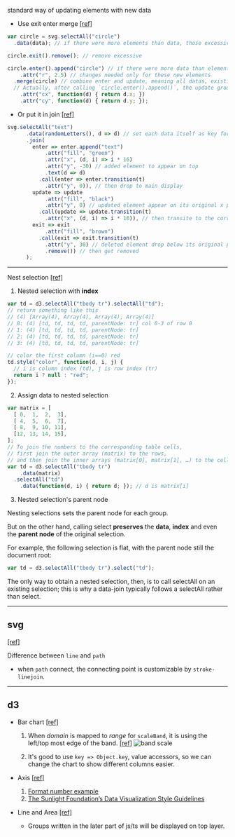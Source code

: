 standard way of updating elements with new data

- Use exit enter merge [[ref]](https://bost.ocks.org/mike/join/)
```javascript
var circle = svg.selectAll("circle")
  .data(data); // if there were more elements than data, those excessive elements became null

circle.exit().remove(); // remove excessive

circle.enter().append("circle") // if there were more data than elements, add new data
    .attr("r", 2.5) // changes needed only for these new elements
  .merge(circle) // combine enter and update, meaning all datas, existing and new
  // Actually, after calling `circle.enter().append()`, the update group is `circle` itself
    .attr("cx", function(d) { return d.x; })
    .attr("cy", function(d) { return d.y; });
```

- Or put it in join [[ref]](https://observablehq.com/@d3/selection-join)
```javascript
svg.selectAll("text")
      .data(randomLetters(), d => d) // set each data itself as key for finding element
      .join(
        enter => enter.append("text")
            .attr("fill", "green")
            .attr("x", (d, i) => i * 16)
            .attr("y", -30) // added element to appear on top
            .text(d => d)
          .call(enter => enter.transition(t)
            .attr("y", 0)), // then drop to main display
        update => update
            .attr("fill", "black")
            .attr("y", 0) // updated element appear on its original x position
          .call(update => update.transition(t)
            .attr("x", (d, i) => i * 16)), // then transite to the correct x position (move left or right)
        exit => exit
            .attr("fill", "brown")
          .call(exit => exit.transition(t)
            .attr("y", 30) // deleted element drop below its original position
            .remove()) // then get removed
      );
```
---------------------------------

Nest selection
[[ref]](https://bost.ocks.org/mike/nest/)

1. Nested selection with **index**

```javascript
var td = d3.selectAll("tbody tr").selectAll("td");
// return something like this
// (4) [Array(4), Array(4), Array(4), Array(4)]
// 0: (4) [td, td, td, td, parentNode: tr] col 0-3 of row 0
// 1: (4) [td, td, td, td, parentNode: tr]
// 2: (4) [td, td, td, td, parentNode: tr]
// 3: (4) [td, td, td, td, parentNode: tr]

// color the first column (i==0) red
td.style("color", function(d, i, j) {
  // i is column index (td), j is row index (tr)
  return i ? null : "red";
});
```

2. Assign data to nested selection

```javascript
var matrix = [
  [ 0,  1,  2,  3],
  [ 4,  5,  6,  7],
  [ 8,  9, 10, 11],
  [12, 13, 14, 15],
];
// To join the numbers to the corresponding table cells,
// first join the outer array (matrix) to the rows,
// and then join the inner arrays (matrix[0], matrix[1], …) to the cells:
var td = d3.selectAll("tbody tr")
    .data(matrix)
  .selectAll("td")
    .data(function(d, i) { return d; }); // d is matrix[i]
```

3. Nested selection's parent node

Nesting selections sets the parent node for each group.

But on the other hand, calling select **preserves** the **data**, **index** and even the **parent node** of the original selection.

For example, the following selection is flat, with the parent node still the document root:
```javascript
var td = d3.selectAll("tbody tr").select("td");
```
The only way to obtain a nested selection, then, is to call selectAll on an existing selection; this is why a data-join typically follows a selectAll rather than select.

---------------------------------

## svg
[[ref]](https://vizhub.com/curran/366c38ba5ebc4631b4bd936f3b709744)

Difference between `line` and `path`
- when `path` connect, the connecting point is customizable by `stroke-linejoin`.
---------------------------------

## d3

- Bar chart [[ref]](https://vizhub.com/curran/dd44f8fcdc8346ff90bddd63572bf638)

  1. When *domain* is mapped to *range* for `scaleBand`, it is using the left/top most edge of the band. [[ref]](https://vizhub.com/curran/9247d4d42df74185980f7b1f7504dcc5)
![band scale](https://raw.githubusercontent.com/d3/d3-scale/master/img/band.png)

  2. It's good to use `key => Object.key`, value accessors, so we can change the chart to show different columns easier.

- Axis [[ref]](https://vizhub.com/curran/a44b38541b6e47a4afdd2dfe67a302c5)

  1. [Format number example](http://bl.ocks.org/zanarmstrong/05c1e95bf7aa16c4768e)
  2. [The Sunlight Foundation’s Data Visualization Style Guidelines](https://github.com/amycesal/dataviz-style-guide/blob/master/Sunlight-StyleGuide-DataViz.pdf)

- Line and Area [[ref]](https://vizhub.com/curran/012b5b20ce894b0fa7dc98ef3a0b43a5)
  - Groups written in the later part of js/ts will be displayed on top layer.